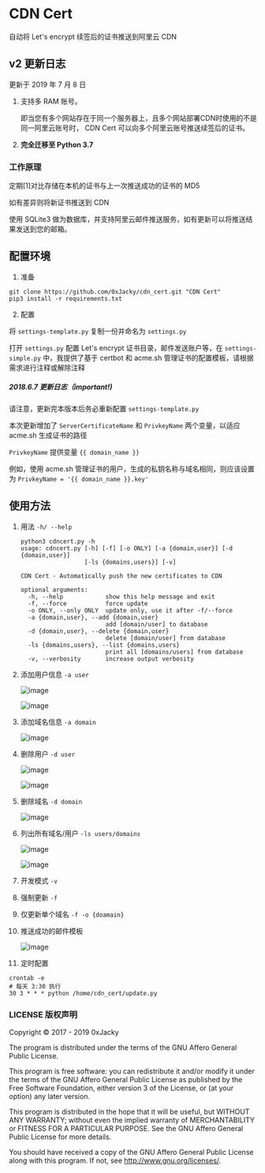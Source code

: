 # CDN Cert
自动将 Let's encrypt 续签后的证书推送到阿里云 CDN

## v2 更新日志
更新于 2019 年 7 月 8 日

1. 支持多 RAM 账号。

    即当您有多个网站存在于同一个服务器上，且多个网站部署CDN时使用的不是同一阿里云账号时，
    CDN Cert 可以向多个阿里云账号推送续签后的证书。

2. **完全迁移至 Python 3.7**

### 工作原理
定期[1]对比存储在本机的证书与上一次推送成功的证书的 MD5

如有差异则将新证书推送到 CDN

使用 SQLite3 做为数据库，并支持阿里云邮件推送服务，如有更新可以将推送结果发送到您的邮箱。

## 配置环境
1. 准备
```
git clone https://github.com/0xJacky/cdn_cert.git "CDN Cert"
pip3 install -r requirements.txt
```
2. 配置

将 `settings-template.py` 复制一份并命名为 `settings.py`

打开 `settings.py` 配置 Let's encrypt 证书目录，邮件发送账户等，在 `settings-simple.py`
中，我提供了基于 certbot 和 acme.sh 管理证书的配置模板，请根据需求进行注释或解除注释

##### 2018.6.7 更新日志（important!)

请注意，更新完本版本后务必重新配置 `settings-template.py`

本次更新增加了 `ServerCertificateName` 和 `PrivkeyName` 两个变量，以适应 acme.sh 生成证书的路径

`PrivkeyName` 提供变量 `{{ domain_name }}`

例如，使用 acme.sh 管理证书的用户，生成的私钥名称与域名相同，则应该设置为 `PrivkeyName = '{{ domain_name }}.key'`

## 使用方法

1. 用法 `-h/ --help`
    ```
    python3 cdncert.py -h 
    usage: cdncert.py [-h] [-f] [-o ONLY] [-a {domain,user}] [-d {domain,user}]
                      [-ls {domains,users}] [-v]
    
    CDN Cert - Automatically push the new certificates to CDN
    
    optional arguments:
      -h, --help            show this help message and exit
      -f, --force           force update
      -o ONLY, --only ONLY  update only, use it after -f/--force
      -a {domain,user}, --add {domain,user}
                            add [domain/user] to database
      -d {domain,user}, --delete {domain,user}
                            delete [domain/user] from database
      -ls {domains,users}, --list {domains,users}
                            print all [domains/users] from database
      -v, --verbosity       increase output verbosity

    ```
2. 添加用户信息 `-a user`

    ![image][image-1]

    ![image][image-2]

3. 添加域名信息 `-a domain`

    ![image][image-3]

4. 删除用户 `-d user`

    ![image][image-4]

    ![image][image-5]

5. 删除域名 `-d domain`

    ![image][image-6]

6. 列出所有域名/用户 `-ls users/domains`

    ![image][image-7]

    ![image][image-8]

7. 开发模式 `-v`
8. 强制更新 `-f`
9. 仅更新单个域名 `-f -o {doamain}`
10. 推送成功的邮件模板

    ![image][image-9]
    

11. 定时配置
```
crontab -e
# 每天 3:30 执行
30 3 * * * python /home/cdn_cert/update.py
```

### LICENSE 版权声明
Copyright © 2017 - 2019 0xJacky

The program is distributed under the terms of the GNU Affero General Public License.

This program is free software: you can redistribute it and/or modify it under the terms of the GNU Affero General Public License as published by the Free Software Foundation, either version 3 of the License, or (at your option) any later version.

This program is distributed in the hope that it will be useful, but WITHOUT ANY WARRANTY; without even the implied warranty of MERCHANTABILITY or FITNESS FOR A PARTICULAR PURPOSE. See the GNU Affero General Public License for more details.

You should have received a copy of the GNU Affero General Public License along with this program. If not, see http://www.gnu.org/licenses/.


[image-1]:	https://github.com/0xJacky/cdn_cert/raw/master/screenshots/1.png
[image-2]:	https://github.com/0xJacky/cdn_cert/raw/master/screenshots/2.png
[image-3]:	https://github.com/0xJacky/cdn_cert/raw/master/screenshots/3.png
[image-4]:	https://github.com/0xJacky/cdn_cert/raw/master/screenshots/4.png
[image-5]:	https://github.com/0xJacky/cdn_cert/raw/master/screenshots/5.png
[image-6]:	https://github.com/0xJacky/cdn_cert/raw/master/screenshots/6.png
[image-7]:	https://github.com/0xJacky/cdn_cert/raw/master/screenshots/7.png
[image-8]:	https://github.com/0xJacky/cdn_cert/raw/master/screenshots/8.png
[image-9]:	https://github.com/0xJacky/cdn_cert/raw/master/screenshots/9.png
